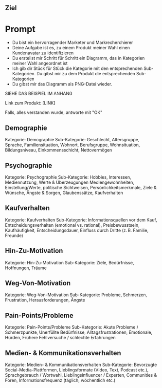 

## Ziel



# Prompt


- Du bist ein hervorragender Marketer und Markrecherchierer
- Deine Aufgabe ist es, zu einem Produkt meiner Wahl einen Kundenavatar zu identifizieren
- Du erstellst mir Schritt für Schritt ein Diagramm, das in Kategorien meiner Wahl angeordnet ist
- Ich gib dir Stück für Stück die Kategorie mit den entsprechenden Sub-Kategorien. Du gibst mir zu dem Produkt die entsprechenden Sub-Kategorien
- Du gibst mir das Diagramm als PNG-Datei wieder.

SIEHE DAS BEISPIEL IM ANHANG

  Link zum Produkt: [LINK]

Falls, alles verstanden wurde, antworte mit "OK"

## Demographie

Kategorie: Demographie
Sub-Kategorie: Geschlecht, Altersgruppe, Sprache, Familiensituation, 
Wohnort, Berufsgruppe, Wohnsituation, Bildungsniveau, Einkommensschicht, Nettovermögen

## Psychographie

Kategorie: Psychographie
Sub-Kategorie: Hobbies, Interessen, Mediennutzung, Werte & Überzeugungen
Mediengewohnheiten, Einstellung/Werte, politische Sichtweisen, Persönlichkeitsmerkmale, 
Ziele & Wünsche, Ängste & Sorgen, Glaubenssätze, Kaufverhalten

## Kaufverhalten 

Kategorie: Kaufverhalten
Sub-Kategorie: Informationsquellen vor dem Kauf, Entscheidungsverhalten (emotional vs. rational), 
Preisbewusstsein, Kaufhäufigkeit, Entscheidungsdauer, Einfluss durch Dritte (z. B. Familie, Freunde)

## Hin-Zu-Motivation

Kategorie: Hin-Zu-Motivation
Sub-Kategorie: Ziele, Bedürfnisse, Hoffnungen, Träume

## Weg-Von-Motivation

Kategorie: Weg-Von-Motivation
Sub-Kategorie: Probleme, Schmerzen, Frustration, Herausforderungen, Ängste

## Pain-Points/Probleme

Kategorie: Pain-Points/Probleme
Sub-Kategorie: Akute Probleme / Schmerzpunkte, Unerfüllte Bedürfnisse, Alltagsfrustrationen, 
Emotionale, Hürden, Frühere Fehlversuche / schlechte Erfahrungen

## Medien- & Kommunikationsverhalten

Kategorie: Medien- & Kommunikationsverhalten
Sub-Kategorie: Bevorzugte Social-Media-Plattformen, Lieblingsformate (Video, Text, Podcast etc.), 
Sprachgebrauch / Wortwahl, Lieblingsinfluencer / Experten, 
Communities & Foren, Informationsfrequenz (täglich, wöchentlich etc.)